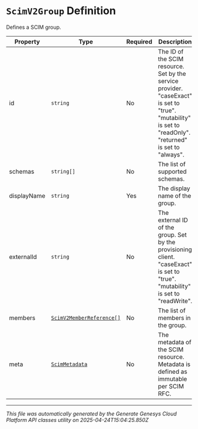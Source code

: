 # `ScimV2Group` Definition

Defines a SCIM group.

| Property | Type | Required | Description |
|----------|------|----------|-------------|
| id | `string` | No | The ID of the SCIM resource. Set by the service provider. "caseExact" is set to "true". "mutability" is set to "readOnly". "returned" is set to "always". |
| schemas | `string[]` | No | The list of supported schemas. |
| displayName | `string` | Yes | The display name of the group. |
| externalId | `string` | No | The external ID of the group. Set by the provisioning client. "caseExact" is set to "true". "mutability" is set to "readWrite". |
| members | [`ScimV2MemberReference[]`](scimv2memberreference-definition.md) | No | The list of members in the group. |
| meta | [`ScimMetadata`](scimmetadata-definition.md) | No | The metadata of the SCIM resource. Metadata is defined as immutable per SCIM RFC. |

---

*This file was automatically generated by the Generate Genesys Cloud Platform API classes utility on 2025-04-24T15:04:25.850Z*
